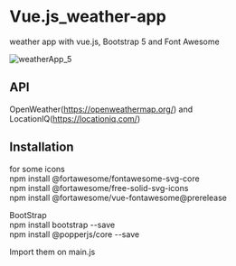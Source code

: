 # Vue.js_weather-app
weather app with vue.js, Bootstrap 5 and Font Awesome   

![weatherApp_5](https://user-images.githubusercontent.com/45007263/171057826-94c30fa6-43e7-4b0d-9b3d-9c305e2e9d19.gif)
   
   
## API   
OpenWeather(https://openweathermap.org/) and LocationIQ(https://locationiq.com/)  


## Installation   
for some icons   
npm install @fortawesome/fontawesome-svg-core   
npm install @fortawesome/free-solid-svg-icons   
npm install @fortawesome/vue-fontawesome@prerelease   
   
BootStrap   
npm install bootstrap --save             
npm install @popperjs/core --save       


Import them on main.js   
